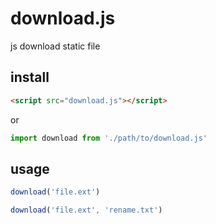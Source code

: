 # download.js
js download static file

## install
```html
<script src="download.js"></script>
```
or
```javascript
import download from './path/to/download.js'
```

## usage
```javascript
download('file.ext')

download('file.ext', 'rename.txt')
```
